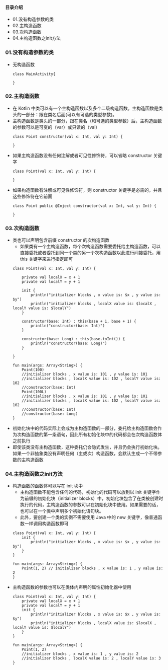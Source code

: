 #### 目录介绍
- 01.没有构造参数的类
- 02.主构造函数
- 03.次构造函数
- 04.主构造函数之init方法




### 01.没有构造参数的类
- 无构造函数
    ```
    class MainActivity{
    
    }
    ```


### 02.主构造函数
- 在 Kotlin 中类可以有一个主构造函数以及多个二级构造函数。主构造函数是类头的一部分：跟在类名后面(可以有可选的类型参数)。
- 主构造函数是类头的一部分，跟在类名（和可选的类型参数）后，主构造函数的参数可以是可变的（var）或只读的（val）
    ```
    class Point constructor(val x: Int, val y: Int) {
    
    }
    ```
- 如果主构造函数没有任何注解或者可见性修饰符，可以省略 constructor 关键字
    ```
    class Point(val x: Int, val y: Int) {
    
    }
    ```
- 如果构造函数有注解或可见性修饰符，则 constructor 关键字是必需的，并且这些修饰符在它前面
    ```
    class Point public @Inject constructor(val x: Int, val y: Int) {
    
    }
    ```



### 03.次构造函数
- 类也可以声明包含前缀 constructor 的次构造函数
    - 如果类有一个主构造函数，每个次构造函数需要委托给主构造函数，可以直接委托或者委托到同一个类的另一个次构造函数以此进行间接委托，用 this 关键字来进行指定即可
    ```
    class Point(val x: Int, val y: Int) {
    
        private val localX = x + 1
        private val localY = y + 1
    
        init {
            println("initializer blocks , x value is: $x , y value is: $y")
            println("initializer blocks , localX value is: $localX , localY value is: $localY")
        }
    
        constructor(base: Int) : this(base + 1, base + 1) {
            println("constructor(base: Int)")
        }
    
        constructor(base: Long) : this(base.toInt()) {
            println("constructor(base: Long)")
        }
    
    }
    
    fun main(args: Array<String>) {
        Point(100)
        //initializer blocks , x value is: 101 , y value is: 101
        //initializer blocks , localX value is: 102 , localY value is: 102
        //constructor(base: Int)
        Point(100L)
        //initializer blocks , x value is: 101 , y value is: 101
        //initializer blocks , localX value is: 102 , localY value is: 102
        //constructor(base: Int)
        //constructor(base: Long)
    }
    ```
- 初始化块中的代码实际上会成为主构造函数的一部分，委托给主构造函数会作为次构造函数的第一条语句，因此所有初始化块中的代码都会在次构造函数体之前执行
- 即使该类没有主构造函数，这种委托仍会隐式发生，并且仍会执行初始化块。如果一个非抽象类没有声明任何（主或次）构造函数，会默认生成一个不带参数的主构造函数




### 04.主构造函数之init方法
- 构造函数的函数体可以写在 init 块中
    - 主构造函数不能包含任何的代码，初始化的代码可以放到以 init 关键字作为前缀的初始化块（initializer blocks）中，初始化块包含了在类被创建时执行的代码，主构造函数的参数可以在初始化块中使用。如果需要的话，也可以在一个类中声明多个初始化语句块。
    - 此外，要创建一个类的实例不需要使用 Java 中的 new 关键字，像普通函数一样调用构造函数即可
    ```
    class Point(val x: Int, val y: Int) {
        init {
            println("initializer blocks , x value is: $x , y value is: $y")
        }
    }
    
    fun main(args: Array<String>) {
        Point(1, 2) // initializer blocks , x value is: 1 , y value is: 2
    }
    ```
- 主构造函数的参数也可以在类体内声明的属性初始化器中使用
    ```
    class Point(val x: Int, val y: Int) {
        private val localX = x + 1
        private val localY = y + 1
        init {
            println("initializer blocks , x value is: $x , y value is: $y")
            println("initializer blocks , localX value is: $localX , localY value is: $localY")
        }
    }
    
    fun main(args: Array<String>) {
        Point(1, 2)
        //initializer blocks , x value is: 1 , y value is: 2
        //initializer blocks , localX value is: 2 , localY value is: 3
    }
    ```


